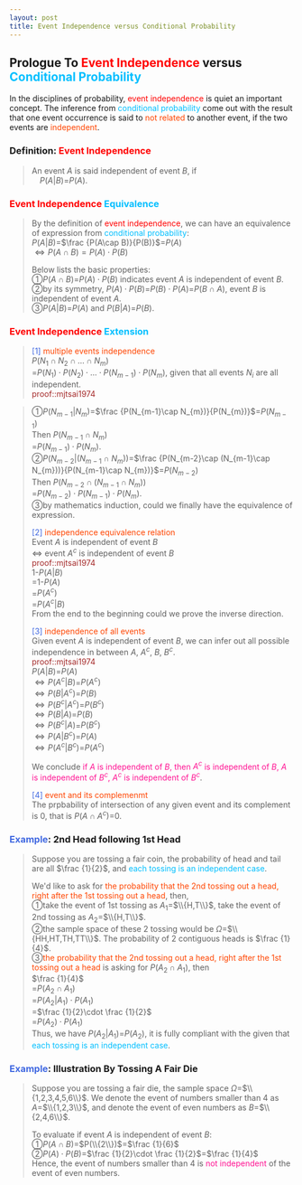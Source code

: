 ```yaml
---
layout: post
title: Event Independence versus Conditional Probability
---
```


## Prologue To <font color="Red">Event Independence</font> versus <font color="DeepSkyBlue">Conditional Probability</font>
<p class="message">
In the disciplines of probability, <font color="Red">event independence</font> is quiet an important concept.  
The inference from <font color="DeepSkyBlue">conditional probability</font> come out with the result that one event occurrence is said to <font color="OrangeRed">not related</font> to another event, if the two events are <font color="OrangeRed">independent</font>.  
</p>

### Definition: <font color="Red">Event Independence</font>
>An event $A$ is said independent of event $B$, if  
>$\;\;\;\;P(A\vert B)$=$P(A)$.  

### <font color="Red">Event Independence</font> <font color="DeepSkyBlue">Equivalence</font>
>By the definition of <font color="Red">event independence</font>, we can have an equivalence of expression from <font color="DeepSkyBlue">conditional probability</font>:  
>$P(A\vert B)$=$\frac {P(A\cap B)}{P(B)}$=$P(A)$  
>$\Leftrightarrow P(A\cap B)=P(A)\cdot P(B)$  
>
>Below lists the basic properties:  
>&#10112;$P(A\cap B)$=$P(A)\cdot P(B)$ indicates event $A$ is independent of event $B$.  
>&#10113;by its symmetry, $P(A)\cdot P(B)$=$P(B)\cdot P(A)$=$P(B\cap A)$, event $B$ is independent of event $A$.  
>&#10114;$P(A\vert B)$=$P(A)$ and $P(B\vert A)$=$P(B)$.  

### <font color="Red">Event Independence</font> <font color="DeepSkyBlue">Extension</font>
><font color="RoyalBlue">[1]</font>
><font color="OrangeRed">multiple events independence</font>  
>$P(N_{1}\cap N_{2}\cap...\cap N_{m})$  
>=$P(N_{1})\cdot P(N_{2})\cdot ...\cdot P(N_{m-1})\cdot P(N_{m})$, given that all events $N_{i}$ are all independent.  
><font color="Brown">proof::mjtsai1974</font>  
<!-- >$P(N_{1}\cap N_{2}\cap...\cap N_{m})$  
>=$P(N_{1}\vert (N_{2}\cap N_{3}\cap ...\cap N_{m}))$  
>$\;\;\;\;\cdot P(N_{2}\vert (N_{3}\cap ...\cap N_{m}))$  
>$\;\;\;\;\...$  
>$\;\;\;\;\cdot P(N_{m-1}\vert N_{m})$  
>$\;\;\;\;\cdot P(N_{m})$  
>=$\frac {P(N_{1}\cap (N_{2}\cap N_{3}\cap ...\cap N_{m}))}{P(N_{2}\cap N_{3}\cap ...\cap N_{m})}$  
>$\;\;\;\;\cdot \frac {P(N_{2}\cap (N_{3}\cap ...\cap N_{m}))}{P(N_{3}\cap ...\cap N_{m})}$  
>$\;\;\;\;\...$  
>$\;\;\;\;\cdot \frac {P(N_{m-1}\cap N_{m})}{P(N_{m})}$  
>$\;\;\;\;\cdot P(N_{m})$  
>=$P(N_{1})\cdot P(N_{1})\cdot ...\cdot P(N_{m-1})\cdot P(N_{m})$  
>$\Rightarrow$!-->
>&#10112;$P(N_{m-1}\vert N_{m})$=$\frac {P(N_{m-1}\cap N_{m})}{P(N_{m})}$=$P(N_{m-1})$  
>Then $P(N_{m-1}\cap N_{m})$  
>=$P(N_{m-1})\cdot P(N_{m})$.  
>&#10113;$P(N_{m-2}\vert (N_{m-1}\cap N_{m}))$=$\frac {P(N_{m-2}\cap (N_{m-1}\cap N_{m}))}{P(N_{m-1}\cap N_{m})}$=$P(N_{m-2})$  
>Then $P(N_{m-2}\cap (N_{m-1}\cap N_{m}))$  
>=$P(N_{m-2})\cdot P(N_{m-1})\cdot P(N_{m})$.  
>&#10114;by mathematics induction, could we finally have the equivalence of expression.  
>
><font color="RoyalBlue">[2]</font>
><font color="OrangeRed">independence equivalence relation</font>  
>Event $A$ is independent of event $B$  
>$\Leftrightarrow$ event $A^{c}$ is independent of event $B$  
><font color="Brown">proof::mjtsai1974</font>  
>$1$-$P(A\vert B)$  
>=$1$-$P(A)$  
>=$P(A^{c})$  
>=$P(A^{c}\vert B)$  
>From the end to the beginning could we prove the inverse direction.  
>
><font color="RoyalBlue">[3]</font>
><font color="OrangeRed">independence of all events</font>  
>Given event $A$ is independent of event $B$, we can infer out all possible independence in between $A$, $A^{c}$, $B$, $B^{c}$.  
><font color="Brown">proof::mjtsai1974</font>  
>$P(A\vert B)$=$P(A)$  
>$\Leftrightarrow P(A^{c}\vert B)$=$P(A^{c})$  
>$\Leftrightarrow P(B\vert A^{c})$=$P(B)$  
>$\Leftrightarrow P(B^{c}\vert A^{c})$=$P(B^{c})$  
>$\Leftrightarrow P(B\vert A)$=$P(B)$  
>$\Leftrightarrow P(B^{c}\vert A)$=$P(B^{c})$  
>$\Leftrightarrow P(A\vert B^{c})$=$P(A)$  
>$\Leftrightarrow P(A^{c}\vert B^{c})$=$P(A^{c})$  
>
>We conclude <font color="DeepPink">if $A$ is independent of $B$, then $A^{c}$ is independent of $B$, $A$ is independent of $B^{c}$, $A^{c}$ is independent of $B^{c}$</font>.  
>
><font color="RoyalBlue">[4]</font>
><font color="OrangeRed">event and its complemenmt</font>  
>The prpbability of intersection of any given event and its complement is $0$,  that is $P(A\cap A^{c})$=$0$.  

### <font color="RoyalBlue">Example</font>: 2nd Head following 1st Head
>Suppose you are tossing a fair coin, the probability of head and tail are all $\frac {1}{2}$, and <font color="DeepSkyBlue">each tossing is an independent case</font>.  
>
>We'd like to ask for <font color="OrangeRed">the probability that the 2nd tossing out a head, right after the 1st tossing out a head</font>, then,  
>&#10112;take the event of 1st tossing as $A_{1}$=$\\{H,T\\}$, take the event of 2nd tossing as $A_{2}$=$\\{H,T\\}$.  
>&#10113;the sample space of these 2 tossing would be $\Omega$=$\\{HH,HT,TH,TT\\}$.  The probability of 2 contiguous heads is $\frac {1}{4}$.  
>&#10114;<font color="OrangeRed">the probability that the 2nd tossing out a head, right after the 1st tossing out a head</font> is asking for $P(A_{2}\cap A_{1})$, then  
>$\frac {1}{4}$  
>=$P(A_{2}\cap A_{1})$  
>=$P(A_{2}\vert A_{1})\cdot P(A_{1})$  
>=$\frac {1}{2}\cdot \frac {1}{2}$  
>=$P(A_{2})\cdot P(A_{1})$  
>Thus, we have $P(A_{2}\vert A_{1})$=$P(A_{2})$, it is fully compliant with the given that <font color="DeepSkyBlue">each tossing is an independent case</font>.  

### <font color="RoyalBlue">Example</font>: Illustration By Tossing A Fair Die
>Suppose you are tossing a fair die, the sample space $\Omega$=$\\{1,2,3,4,5,6\\}$.  We denote the event of numbers smaller than $4$ as $A$=$\\{1,2,3\\}$, and denote the event of even numbers as $B$=$\\{2,4,6\\}$.  
>
>To evaluate if event $A$ is independent of event $B$:  
>&#10112;$P(A\cap B)$=$P(\\{2\\})$=$\frac {1}{6}$  
>&#10113;$P(A)\cdot P(B)$=$\frac {1}{2}\cdot \frac {1}{2}$=$\frac {1}{4}$  
>Hence, the event of numbers smaller than $4$ is <font color="DeepPink">not independent</font> of the event of even numbers.  

<!-- Γ -->
<!-- \Omega -->
<!-- \subset -->
<!-- \cap intersection -->
<!-- \cup union -->
<!-- P(A\vert C) -->
<!-- \Rightarrow -->
<!-- \Leftarrow -->
<!-- \Leftrightarrow -->
<!-- \frac{\Gamma(k + n)}{\Gamma(n)} \frac{1}{r^k}  -->
<!-- \mbox{\large$\vert$}\nolimits_0^\infty -->
<!-- \vert_0^\infty -->
<!-- \vert_{0.5}^{\infty} -->
<!-- &prime; ′ -->
<!-- &Prime; ″ -->
<!-- $E\lbrack X\rbrack$ -->
<!-- \overline{X_n} -->
<!-- \underset{Succss}P -->
<!-- \frac{{\overline {X_n}}-\mu}{S/\sqrt n} -->
<!-- \lim_{t\rightarrow\infty} -->
<!-- \int_{0}^{a}\lambda\cdot e^{-\lambda\cdot t}\operatorname dt -->

<!-- Notes -->
<!-- <font color="OrangeRed">items, verb, to make it the focus</font> -->
<!-- <font color="Red">KKT</font> -->
<!-- <font color="Red">SMO heuristics</font> -->
<!-- <font color="Red">F</font> distribution -->
<!-- <font color="Red">t</font> distribution -->
<!-- <font color="DeepSkyBlue">suggested item, soft item</font> -->
<!-- <font color="RoyalBlue">old alpha, quiz, example</font> -->
<!-- <font color="Green">new alpha</font> -->

<!-- <font color="DeepPink">positive conclusion, finding</font> -->
<!-- <font color="RosyBrown">negative conclusion, finding</font> -->

<!-- <font color="#00ADAD">policy</font> -->
<!-- <font color="#6100A8">full observable</font> -->
<!-- <font color="#FFAC12">partial observable</font> -->
<!-- <font color="#EB00EB">stochastic</font> -->
<!-- <font color="#8400E6">state transition</font> -->
<!-- <font color="#D600D6">discount factor gamma $\gamma$</font> -->
<!-- <font color="#D600D6">$V(S)$</font> -->
<!-- <font color="#9300FF">immediate reward R(S)</font> -->

<!-- <font color="Brown">proof::mjtsai1974</font> -->

<!-- 
[1]Given the vehicles pass through a highway toll station is $6$ per minute, what is the probability that no cars within $30$ seconds?
><font color="DeepSkyBlue">[1]</font>
><font color="OrangeRed">Given the vehicles pass through a highway toll station is $6$ per minute, what is the probability that no cars within $30$ seconds?</font>  
-->

<!-- https://www.medcalc.org/manual/gamma_distribution_functions.php -->
<!-- https://www.statlect.com/probability-distributions/student-t-distribution#hid5 -->
<!-- http://www.wiris.com/editor/demo/en/ -->